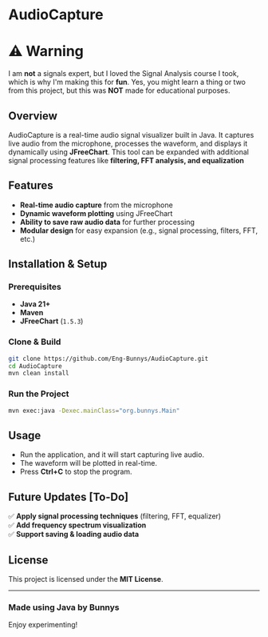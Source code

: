 # AudioCapture

# ⚠️ Warning 
I am **not** a signals expert, but I loved the Signal Analysis course I took, which is why I'm making this for **fun**.
Yes, you might learn a thing or two from this project, but this was **NOT** made for educational purposes.

##  Overview
AudioCapture is a real-time audio signal visualizer built in Java. It captures live audio from the microphone, processes the waveform, and displays it dynamically using **JFreeChart**. This tool can be expanded with additional signal processing features like **filtering, FFT analysis, and equalization**

##  Features
- **Real-time audio capture** from the microphone
- **Dynamic waveform plotting** using JFreeChart
- **Ability to save raw audio data** for further processing
- **Modular design** for easy expansion (e.g., signal processing, filters, FFT, etc.)

## Installation & Setup

### **Prerequisites**
- **Java 21+**
- **Maven** 
- **JFreeChart** (`1.5.3`)

### **Clone & Build**
```sh
git clone https://github.com/Eng-Bunnys/AudioCapture.git
cd AudioCapture
mvn clean install
```

### **Run the Project**
```sh
mvn exec:java -Dexec.mainClass="org.bunnys.Main"
```

##  Usage
- Run the application, and it will start capturing live audio.
- The waveform will be plotted in real-time.
- Press **Ctrl+C** to stop the program.

##  Future Updates [To-Do]
✅ **Apply signal processing techniques** (filtering, FFT, equalizer)  
✅ **Add frequency spectrum visualization**  
✅ **Support saving & loading audio data**  

## License
This project is licensed under the **MIT License**.

---

### Made using Java by Bunnys 
Enjoy experimenting!
